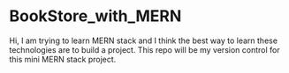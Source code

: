 # BookStore_with_MERN

Hi, I am trying to learn MERN stack and I think the best way to learn these technologies are to build a project. This repo will be my version control for this mini MERN stack project.